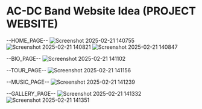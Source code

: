 # AC-DC Band Website Idea (PROJECT WEBSITE)

--HOME_PAGE--
![Screenshot 2025-02-21 140755](https://github.com/user-attachments/assets/73ad8910-1d6f-4dca-8021-a7db19c10f50)
![Screenshot 2025-02-21 140821](https://github.com/user-attachments/assets/c98fdf98-1141-48cf-9f23-bb0eba382c35)
![Screenshot 2025-02-21 140847](https://github.com/user-attachments/assets/9776f6b3-2b7d-4443-a7c2-7eea6c3a08ed)

--BIO_PAGE--
![Screenshot 2025-02-21 141102](https://github.com/user-attachments/assets/73e9693c-132f-4b74-9148-2d187b3482a4)

--TOUR_PAGE--
![Screenshot 2025-02-21 141156](https://github.com/user-attachments/assets/3d3f230a-9ee9-41da-b776-0e9f0cf0b876)

--MUSIC_PAGE--
![Screenshot 2025-02-21 141239](https://github.com/user-attachments/assets/48a46887-860f-424c-8d6f-bfef2b3c5e23)

--GALLERY_PAGE--
![Screenshot 2025-02-21 141332](https://github.com/user-attachments/assets/4f41155a-3401-4fd0-92fe-fd1f98a04e9f)
![Screenshot 2025-02-21 141351](https://github.com/user-attachments/assets/b43842b4-a77a-4f65-95b8-c7eb3a693aaf)
